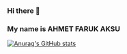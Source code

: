 ### Hi there 👋
### My name is AHMET FARUK AKSU 

[![Anurag's GitHub stats](https://github-readme-stats.vercel.app/api?username=123farukaksu)](https://github.com/anuraghazra/github-readme-stats)
